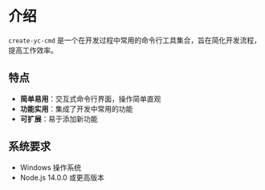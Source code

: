 # 介绍

`create-yc-cmd` 是一个在开发过程中常用的命令行工具集合，旨在简化开发流程，提高工作效率。

## 特点

- **简单易用**：交互式命令行界面，操作简单直观
- **功能实用**：集成了开发中常用的功能
- **可扩展**：易于添加新功能

## 系统要求

- Windows 操作系统
- Node.js 14.0.0 或更高版本